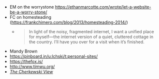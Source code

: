 - EM on the worrystone https://ethanmarcotte.com/wrote/let-a-website-be-a-worry-stone/
- FC on homesteading (https://frankchimero.com/blog/2013/homesteading-2014/)
	- > In light of the noisy, fragmented internet, I want a unified place for myself—the internet version of a quiet, cluttered cottage in the country. I’ll have you over for a visit when it’s finished.
- Mandy Brown
- https://pinboard.in/u:lchski/t:personal-sites/
- https://thefox.is/
- http://www.timwu.org/
- [_The Cherkewski View_](https://lucascherkewski.com/study/manifesto/)